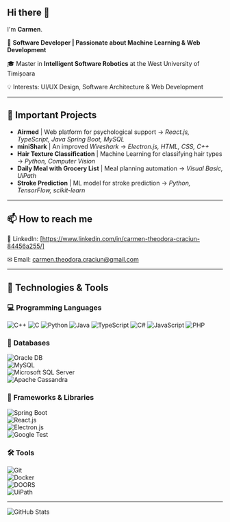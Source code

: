 ## Hi there 👋

I'm **Carmen**. 

🚀 **Software Developer | Passionate about Machine Learning & Web Development**

🎓 Master in **Intelligent Software Robotics** at the West University of Timișoara

💡 Interests: UI/UX Design, Software Architecture & Web Development

---

## 🚀 Important Projects
- **Airmed** | Web platform for psychological support → *React.js, TypeScript, Java Spring Boot, MySQL*
- **miniShark** | An improved *Wireshark* → *Electron.js, HTML, CSS, C++*
- **Hair Texture Classification** | Machine Learning for classifying hair types → *Python, Computer Vision*
- **Daily Meal with Grocery List** | Meal planning automation → *Visual Basic, UiPath*
- **Stroke Prediction** | ML model for stroke prediction → *Python, TensorFlow, scikit-learn*

---

## 📫 How to reach me
📱 LinkedIn: [https://www.linkedin.com/in/carmen-theodora-craciun-84456a255/]

 ✉ Email: [carmen.theodora.craciun@gmail.com](mailto:carmen.theodora.craciun@gmail.com)

---

 ## 🔧 Technologies & Tools   

### 💻 Programming Languages  
![C++](https://img.shields.io/badge/C++-blue?style=flat&logo=c%2B%2B) ![C](https://img.shields.io/badge/C-orange?style=flat&logo=c) ![Python](https://img.shields.io/badge/Python-yellow?style=flat&logo=python) ![Java](https://img.shields.io/badge/Java-red?style=flat&logo=java) ![TypeScript](https://img.shields.io/badge/TypeScript-blue?style=flat&logo=typescript) ![C#](https://img.shields.io/badge/C%23-purple?style=flat&logo=csharp) ![JavaScript](https://img.shields.io/badge/JavaScript-yellow?style=flat&logo=javascript) ![PHP](https://img.shields.io/badge/PHP-darkblue?style=flat&logo=php)

### 📂 **Databases**  
![Oracle DB](https://img.shields.io/badge/OracleDB-red?style=flat&logo=oracle)  
![MySQL](https://img.shields.io/badge/MySQL-blue?style=flat&logo=mysql)  
![Microsoft SQL Server](https://img.shields.io/badge/SQL%20Server-darkred?style=flat&logo=microsoftsqlserver)  
![Apache Cassandra](https://img.shields.io/badge/Apache%20Cassandra-purple?style=flat&logo=apachecassandra)  

### 🔗 **Frameworks & Libraries**  
![Spring Boot](https://img.shields.io/badge/SpringBoot-green?style=flat&logo=springboot)  
![React.js](https://img.shields.io/badge/React.js-lightblue?style=flat&logo=react)  
![Electron.js](https://img.shields.io/badge/Electron.js-gray?style=flat&logo=electron)  
![Google Test](https://img.shields.io/badge/Google%20Test-blue?style=flat&logo=google)  

### 🛠 **Tools**  
![Git](https://img.shields.io/badge/Git-orange?style=flat&logo=git)  
![Docker](https://img.shields.io/badge/Docker-blue?style=flat&logo=docker)  
![DOORS](https://img.shields.io/badge/DOORS-darkblue?style=flat&logo=ibm)  
![UiPath](https://img.shields.io/badge/UiPath-red?style=flat&logo=uipath)  

---

![GitHub Stats](https://github-readme-stats.vercel.app/api?username=CarmenTheodoraCraciun&show_icons=true&theme=dark)

<!--
**CarmenTheodoraCraciun/CarmenTheodoraCraciun** is a ✨ _special_ ✨ repository because its `README.md` (this file) appears on your GitHub profile.

Here are some ideas to get you started:

- 🔭 I’m currently working on ...
- 🌱 I’m currently learning ...
- 👯 I’m looking to collaborate on ...
- 🤔 I’m looking for help with ...
- 💬 Ask me about ...
- 📫 How to reach me: ...
- 😄 Pronouns: ...
- ⚡ Fun fact: ...
-->
